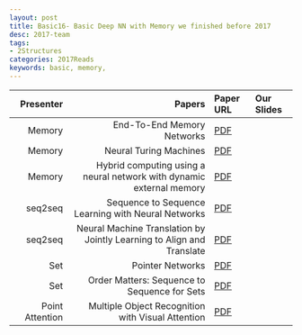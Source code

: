 ```yaml
---
layout: post
title: Basic16- Basic Deep NN with Memory we finished before 2017 
desc: 2017-team
tags:
- 2Structures
categories: 2017Reads
keywords: basic, memory, 
---
```



| Presenter | Papers | Paper URL| Our Slides |
| -----: | -------------------------------------: | :----- | :----- |
| Memory | End-To-End Memory Networks  | [PDF](https://arxiv.org/abs/1503.08895) |  |
| Memory | Neural Turing Machines | [PDF](https://arxiv.org/abs/1410.5401) |  |
| Memory |Hybrid computing using a neural network with dynamic external memory | [PDF](https://www.nature.com/articles/nature20101) |  |
| seq2seq | Sequence to Sequence Learning with Neural Networks  | [PDF](http://papers.nips.cc/paper/5346-sequence-to-sequence-learning-with-neural) |  |
| seq2seq | Neural Machine Translation by Jointly Learning to Align and Translate | [PDF](https://arxiv.org/abs/1409.0473) |  |
| Set | Pointer Networks  | [PDF](https://arxiv.org/abs/1506.03134) |  |
| Set | Order Matters: Sequence to Sequence for Sets | [PDF](https://arxiv.org/abs/1511.06391) |  |
| Point Attention | Multiple Object Recognition with Visual Attention | [PDF](https://arxiv.org/abs/1412.7755) |  |


 